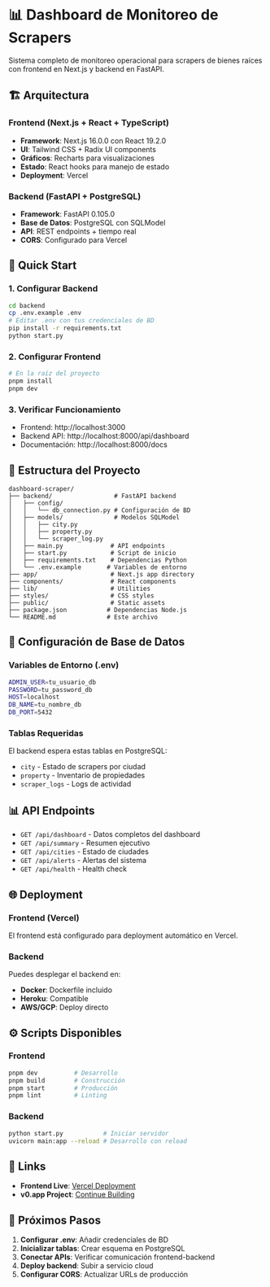 # 📊 Dashboard de Monitoreo de Scrapers

Sistema completo de monitoreo operacional para scrapers de bienes raíces con frontend en Next.js y backend en FastAPI.

## 🏗️ Arquitectura

### Frontend (Next.js + React + TypeScript)
- **Framework**: Next.js 16.0.0 con React 19.2.0
- **UI**: Tailwind CSS + Radix UI components
- **Gráficos**: Recharts para visualizaciones
- **Estado**: React hooks para manejo de estado
- **Deployment**: Vercel

### Backend (FastAPI + PostgreSQL)
- **Framework**: FastAPI 0.105.0
- **Base de Datos**: PostgreSQL con SQLModel
- **API**: REST endpoints + tiempo real
- **CORS**: Configurado para Vercel

## 🚀 Quick Start

### 1. Configurar Backend
```bash
cd backend
cp .env.example .env
# Editar .env con tus credenciales de BD
pip install -r requirements.txt
python start.py
```

### 2. Configurar Frontend
```bash
# En la raíz del proyecto
pnpm install
pnpm dev
```

### 3. Verificar Funcionamiento
- Frontend: http://localhost:3000
- Backend API: http://localhost:8000/api/dashboard
- Documentación: http://localhost:8000/docs

## 📁 Estructura del Proyecto

```
dashboard-scraper/
├── backend/                 # FastAPI backend
│   ├── config/
│   │   └── db_connection.py # Configuración de BD
│   ├── models/              # Modelos SQLModel
│   │   ├── city.py
│   │   ├── property.py
│   │   └── scraper_log.py
│   ├── main.py             # API endpoints
│   ├── start.py            # Script de inicio
│   ├── requirements.txt    # Dependencias Python
│   └── .env.example       # Variables de entorno
├── app/                    # Next.js app directory
├── components/             # React components
├── lib/                    # Utilities
├── styles/                 # CSS styles
├── public/                 # Static assets
├── package.json           # Dependencias Node.js
└── README.md              # Este archivo
```

## 🔧 Configuración de Base de Datos

### Variables de Entorno (.env)
```bash
ADMIN_USER=tu_usuario_db
PASSWORD=tu_password_db
HOST=localhost
DB_NAME=tu_nombre_db
DB_PORT=5432
```

### Tablas Requeridas
El backend espera estas tablas en PostgreSQL:
- `city` - Estado de scrapers por ciudad
- `property` - Inventario de propiedades
- `scraper_logs` - Logs de actividad

## 📊 API Endpoints

- `GET /api/dashboard` - Datos completos del dashboard
- `GET /api/summary` - Resumen ejecutivo
- `GET /api/cities` - Estado de ciudades
- `GET /api/alerts` - Alertas del sistema
- `GET /api/health` - Health check

## 🌐 Deployment

### Frontend (Vercel)
El frontend está configurado para deployment automático en Vercel.

### Backend
Puedes desplegar el backend en:
- **Docker**: Dockerfile incluido
- **Heroku**: Compatible
- **AWS/GCP**: Deploy directo

## ⚙️ Scripts Disponibles

### Frontend
```bash
pnpm dev          # Desarrollo
pnpm build        # Construcción
pnpm start        # Producción
pnpm lint         # Linting
```

### Backend
```bash
python start.py           # Iniciar servidor
uvicorn main:app --reload # Desarrollo con reload
```

## 🔗 Links

- **Frontend Live**: [Vercel Deployment](https://vercel.com/nicolasmaldonadojs-projects/v0-dashboard-de-monitoreo)
- **v0.app Project**: [Continue Building](https://v0.app/chat/projects/GMtKVkI7Tqr)

## 📝 Próximos Pasos

1. **Configurar .env**: Añadir credenciales de BD
2. **Inicializar tablas**: Crear esquema en PostgreSQL
3. **Conectar APIs**: Verificar comunicación frontend-backend
4. **Deploy backend**: Subir a servicio cloud
5. **Configurar CORS**: Actualizar URLs de producción